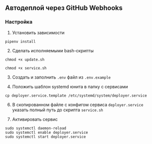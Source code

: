 ## Автодеплой через GitHub Webhooks

### Настройка

1. Установить зависимости

`pipenv install`

2. Сделать исполняемыми bash-скрипты

`chmod +x update.sh`

`chmod +x service.sh`

3. Создать и заполнить `.env` файл из `.env.example`

4. Положить шаблон systemd юнита в папку с сервисами
```shell
cp deployer.service.template /etc/systemd/system/deployer.service
```

6. В скопированном файле с конфигом сервиса `deployer.service` указать полный 
путь до скрипта `service.sh`

7. Активировать сервис
```shell
sudo systemctl daemon-reload
sudo systemctl enable deployer.service
sudo systemctl start deployer.service
```